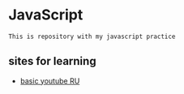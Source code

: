 # JavaScript
```
This is repository with my javascript practice
```
## sites for learning

- [basic youtube RU](https://www.youtube.com/watch?v=Bluxbh9CaQ0)
